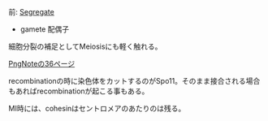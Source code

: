 前: [Segregate](Segregate)

- gamete 配偶子

細胞分裂の補足としてMeiosisにも軽く触れる。

[PngNoteの36ページ](https://karino2.github.io/ImageGallery/CellBiology706x2.html#lg=1&slide=35)

recombinationの時に染色体をカットするのがSpo11。そのまま接合される場合もあればrecombinationが起こる事もある。

MI時には、cohesinはセントロメアのあたりのは残る。